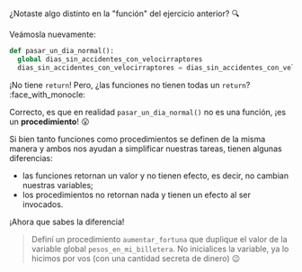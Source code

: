 ¿Notaste algo distinto en la "función" del ejercicio anterior? :mag:

Veámosla nuevamente:

```python
def pasar_un_dia_normal():
  global dias_sin_accidentes_con_velocirraptores
  dias_sin_accidentes_con_velocirraptores = dias_sin_accidentes_con_velocirraptores + 1
```

¡No tiene `return`! Pero, ¿las funciones no tienen todas un `return`? :face_with_monocle:

Correcto, es que en realidad `pasar_un_dia_normal()` no es una función, ¡es un **procedimiento**! :open_mouth:

Si bien tanto funciones como procedimientos se definen de la misma manera y ambos nos ayudan a simplificar nuestras tareas, tienen algunas diferencias:

* las funciones retornan un valor y no tienen efecto, es decir, no cambian nuestras variables;
* los procedimientos no retornan nada y tienen un efecto al ser invocados. 

¡Ahora que sabes la diferencia!

> Definí un procedimiento `aumentar_fortuna` que duplique el valor de la variable global `pesos_en_mi_billetera`. No inicialices la variable, ya lo hicimos por vos (con una cantidad secreta de dinero) :wink: